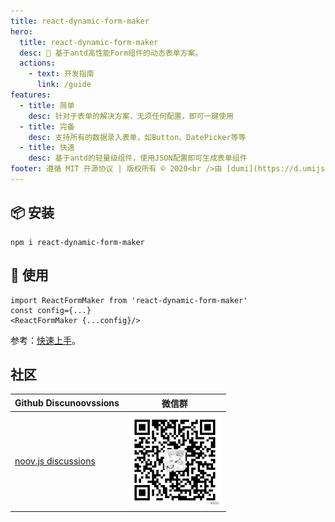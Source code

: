 ```yaml
---
title: react-dynamic-form-maker
hero:
  title: react-dynamic-form-maker
  desc: 🌇 基于antd高性能Form组件的动态表单方案。
  actions:
    - text: 开发指南
      link: /guide
features:
  - title: 简单
    desc: 针对于表单的解决方案，无须任何配置，即可一键使用
  - title: 完备
    desc: 支持所有的数据录入表单，如Button、DatePicker等等
  - title: 快速
    desc: 基于antd的轻量级组件，使用JSON配置即可生成表单组件
footer: 遵循 MIT 开源协议 | 版权所有 © 2020<br />由 [dumi](https://d.umijs.org) 提供支持
---
```


## 📦 安装

```shell
npm i react-dynamic-form-maker
```

## 🔨 使用

```tsx
import ReactFormMaker from 'react-dynamic-form-maker'
const config={...}
<ReactFormMaker {...config}/>
```

参考：[快速上手](/zh/guide/getting-started)。

## 社区

| Github Discunoovssions                                                 | 微信群                                |
| ---------------------------------------------------------------------- | ------------------------------------- |
| [noov.js discussions](https://github.com/art-design-ui/noov.js/issues) | <img src="./image.png" width="150" /> |
